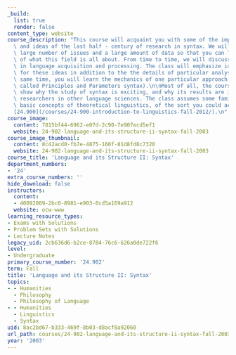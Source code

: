 ```yaml
---
_build:
  list: true
  render: false
content_type: website
course_description: "This course will acquaint you with some of the important results\
  \ and ideas of the last half - century of research in syntax. We will explore a\
  \ large number of issues and a large amount of data so that you can learn something\
  \ of what this field is all about. From time to time, we will discuss related work\
  \ in language acquisition and processing. The class will emphasize ideas and arguments\
  \ for these ideas in addition to the the details of particular analyses. At the\
  \ same time, you will learn the mechanics of one particular approach (sometimes\
  \ called Principles and Parameters syntax).\n\nMost of all, the course tries to\
  \ show why the study of syntax is exciting, and why its results are important to\
  \ researchers in other language sciences. The class assumes some familiarity with\
  \ basic concepts of theoretical linguistics, of the sort you could acquire in\_\
  [24.900](/courses/24-900-introduction-to-linguistics-fall-2012/).\n"
course_image:
  content: 7815bf44-6962-e07d-2c90-7e907ecd5ef1
  website: 24-902-language-and-its-structure-ii-syntax-fall-2003
course_image_thumbnail:
  content: 8c42acd0-fb7e-4875-160f-81d8fd8c7320
  website: 24-902-language-and-its-structure-ii-syntax-fall-2003
course_title: 'Language and its Structure II: Syntax'
department_numbers:
- '24'
extra_course_numbers: ''
hide_download: false
instructors:
  content:
  - 40092009-2bc0-8981-e903-0cd5a169a912
  website: ocw-www
learning_resource_types:
- Exams with Solutions
- Problem Sets with Solutions
- Lecture Notes
legacy_uid: 2cb636d6-b2ce-8784-76c6-626a0de722f6
level:
- Undergraduate
primary_course_number: '24.902'
term: Fall
title: 'Language and its Structure II: Syntax'
topics:
- - Humanities
  - Philosophy
  - Philosophy of Language
- - Humanities
  - Linguistics
  - Syntax
uid: 8ac2bd67-b333-469f-8b03-d8acf8a92060
url_path: courses/24-902-language-and-its-structure-ii-syntax-fall-2003
year: '2003'
---
```


